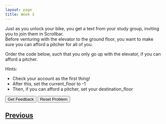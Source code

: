 ```yaml
---
layout: page
title: Week 3
---
```


Just as you unlock your bike, you get a text from your study group, inviting you to join them in Scrollbar. <br>
Before venturing with the elevator to the ground floor, you want to make sure you can afford a pitcher for all of you. <br>

Order the code below, such that you only go up with the elevator, if you can afford a pitcher. <br>

Hints:
- Check your account as the first thing!<br>
- After this, set the current_floor to -1<br>
- Then, if you can afford a pitcher, set your destination_floor

<div id="sortableTrash" class="sortable-code"></div> 
<div id="sortable" class="sortable-code"></div> 
<div style="clear:both;"></div> 
<p> 
    <input id="feedbackLink" value="Get Feedback" type="button" /> 
    <input id="newInstanceLink" value="Reset Problem" type="button" /> 
</p> 
<script type="text/javascript"> 
(function(){
  var initial = "account = 100\n" +
    "if account &lt; 100:\n" +
    "can_afford_pitcher = False\n" +
    "elif account => 100:\n" +
    "can_afford_pitcher = True\n" +
    "if can_afford_pitcher:\n" +
    "destination_floor = current_floor + 1\n" +
    "current_floor = destination_floor\n" +
    "if current_floor == 1 and can_afford_pitcher == True:\n" +
    "	print(&quot;Cheers! And welcome to the ground floor!&quot;)";
  var parsonsPuzzle = new ParsonsWidget({
    "sortableId": "sortable",
    "max_wrong_lines": 10,
    "grader": ParsonsWidget._graders.LineBasedGrader,
    "exec_limit": 2500,
    "can_indent": true,
    "x_indent": 50,
    "lang": "en",
    "show_feedback": true,
    "trashId": "sortableTrash"
  });
  parsonsPuzzle.init(initial);
  parsonsPuzzle.shuffleLines();
  $("#newInstanceLink").click(function(event){ 
      event.preventDefault(); 
      parsonsPuzzle.shuffleLines(); 
  }); 
  $("#feedbackLink").click(function(event){ 
      event.preventDefault(); 
      parsonsPuzzle.getFeedback(); 
  }); 
})(); 
</script>

## [Previous](./week3_lec3.html)

